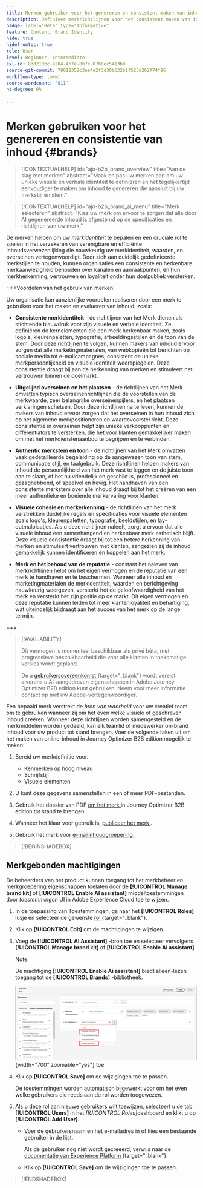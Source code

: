 ```yaml
---
title: Merken gebruiken voor het genereren en consistent maken van inhoud
description: Definieer merkrichtlijnen voor het consistent maken van inhoud. Behoud de visuele identiteit, uitlijning van berichten en authentieke stem in Journey Optimizer B2B edition.
badge: label="Beta" type="Informative"
feature: Content, Brand Identity
hide: true
hidefromtoc: true
role: User
level: Beginner, Intermediate
exl-id: 83d210bc-a204-4b7e-8b7e-07b0ec5413b9
source-git-commit: 79012352c3ae4e2f3d38b632b1f523d262f74f96
workflow-type: tm+mt
source-wordcount: '811'
ht-degree: 0%

---
```


# Merken gebruiken voor het genereren en consistentie van inhoud {#brands}

>[!CONTEXTUALHELP]
>id="ajo-b2b_brand_overview"
>title="Aan de slag met merken"
>abstract="Maak en pas uw merken aan om uw unieke visuele en verbale identiteit te definiëren en het tegelijkertijd eenvoudiger te maken om inhoud te genereren die aansluit bij uw merkstijl en stem."

>[!CONTEXTUALHELP]
>id="ajo-b2b_brand_ai_menu"
>title="Merk selecteren"
>abstract="Kies uw merk om ervoor te zorgen dat alle door AI gegenereerde inhoud is afgestemd op de specificaties en richtlijnen van uw merk."

De merken helpen om uw _merkidentiteit_ te bepalen en een cruciale rol te spelen in het verzekeren van verenigbare en efficiënte inhoudsverwezenlijking die nauwkeurig uw merkidentiteit, waarden, en overseinen vertegenwoordigt. Door zich aan duidelijk gedefinieerde merkstijlen te houden, kunnen organisaties een consistente en herkenbare merkaanwezigheid behouden over kanalen en aanraakpunten, en hun merkherkenning, vertrouwen en loyaliteit onder hun doelpubliek versterken.

+++Voordelen van het gebruik van merken

Uw organisatie kan aanzienlijke voordelen realiseren door een merk te gebruiken voor het maken en evalueren van inhoud, zoals:

* **Consistente merkidentiteit** - de richtlijnen van het Merk dienen als stichtende blauwdruk voor zijn visuele en verbale identiteit. Ze definiëren de kernelementen die een merk herkenbaar maken, zoals logo&#39;s, kleurenpaletten, typografie, afbeeldingsstijlen en de toon van de stem. Door deze richtlijnen te volgen, kunnen makers van inhoud ervoor zorgen dat alle marketingmaterialen, van webkopieën tot berichten op sociale media tot e-mailcampagnes, consistent de unieke merkpersoonlijkheid en visuele identiteit weerspiegelen. Deze consistentie draagt bij aan de herkenning van merken en stimuleert het vertrouwen binnen de doelmarkt.

* **Uitgelijnd overseinen en het plaatsen** - de richtlijnen van het Merk omvatten typisch overseinenrichtlijnen die de voorstellen van de merkwaarde, zeer belangrijke overseinenpijlers, en het plaatsen verklaringen schetsen. Door deze richtlijnen na te leven, kunnen de makers van inhoud ervoor zorgen dat het overseinen in hun inhoud zich op het algemene merkpositioneren en waardevoorstel richt. Deze consistentie in overseinen helpt zijn unieke verkooppunten en differentiators te versterken, die het voor klanten gemakkelijker maken om met het merkdienstenaanbod te begrijpen en te verbinden.

* **Authentic merkstem en toon** - de richtlijnen van het Merk omvatten vaak gedetailleerde begeleiding op de aangewezen toon van stem, communicatie stijl, en taalgebruik. Deze richtlijnen helpen makers van inhoud de persoonlijkheid van het merk vast te leggen en de juiste toon aan te slaan, of het nu vriendelijk en geschikt is, professioneel en gezaghebbend, of speelvol en hevig. Het handhaven van een consistente merkstem over alle inhoud draagt bij tot het creëren van een meer authentieke en boeiende merkervaring voor klanten.

* **Visuele cohesie en merkerkenning** - de richtlijnen van het merk verstrekken duidelijke regels en specificaties voor visuele elementen zoals logo&#39;s, kleurenpaletten, typografie, beeldstijlen, en lay-outmalplaatjes. Als u deze richtlijnen naleeft, zorgt u ervoor dat alle visuele inhoud een samenhangend en herkenbaar merk esthetisch blijft. Deze visuele consistentie draagt bij tot een betere herkenning van merken en stimuleert vertrouwen met klanten, aangezien zij de inhoud gemakkelijk kunnen identificeren en koppelen aan het merk.

* **Merk en het behoud van de reputatie** - constant het naleven van merkrichtlijnen helpt om het eigen vermogen en de reputatie van een merk te handhaven en te beschermen. Wanneer alle inhoud en marketingmaterialen de merkidentiteit, waarden en berichtgeving nauwkeurig weergeven, versterkt het de geloofwaardigheid van het merk en versterkt het zijn positie op de markt. Dit eigen vermogen en deze reputatie kunnen leiden tot meer klantenloyaliteit en behartiging, wat uiteindelijk bijdraagt aan het succes van het merk op de lange termijn.

+++

>[!AVAILABILITY]
>
>Dit vermogen is momenteel beschikbaar als privé bèta, met progressieve beschikbaarheid die voor alle klanten in toekomstige versies wordt gepland.
>
>De a [ gebruikersovereenkomst ](https://www.adobe.com/legal/licenses-terms/adobe-dx-gen-ai-user-guidelines.html){target="_blank"} wordt vereist alvorens u AI-aangedreven eigenschappen in Adobe Journey Optimizer B2B edition kunt gebruiken. Neem voor meer informatie contact op met uw Adobe-vertegenwoordiger.

Een bepaald merk verstrekt de _bron van waarheid_ voor uw creatief team om te gebruiken wanneer zij om het even welke visuele of geschreven inhoud creëren. Wanneer deze richtlijnen worden samengesteld en de merkmiddelen worden gedeeld, kan elk teamlid of medewerker on-brand inhoud voor uw product tot stand brengen. Voer de volgende taken uit om het maken van online-inhoud in Journey Optimizer B2B edition mogelijk te maken:

1. Bereid uw merkdefinitie voor.

   * Kenmerken op hoog niveau
   * Schrijfstijl
   * Visuele elementen

1. U kunt deze gegevens samenstellen in een of meer PDF-bestanden.

1. Gebruik het dossier van PDF [ om het merk ](./brands-manage-create.md#create-and-define-a-brand) in Journey Optimizer B2B edition tot stand te brengen.

1. Wanneer het klaar voor gebruik is, [ publiceer het merk ](./brands-manage-create.md#publish-the-brand).

1. Gebruik het merk voor [ e-mailinhoudgroepering ](./brand-alignment.md).
<!-- 
1. Use the brand to generate content. -->

>[!BEGINSHADEBOX]

## Merkgebonden machtigingen

De beheerders van het product kunnen toegang tot het merkbeheer en merkgroepering eigenschappen toelaten door de **[!UICONTROL Manage brand kit]** of **[!UICONTROL Enable AI assistant]** middeltoestemmingen door _toestemmingen_ UI in Adobe Experience Cloud toe te wijzen.

1. In de toepassing van Toestemmingen, ga naar het **[!UICONTROL Roles]** lusje en selecteer de gewenste [ rol ](https://experienceleague.adobe.com/en/docs/experience-platform/access-control/abac/permissions-ui/roles){target="_blank"}.

1. Klik op **[!UICONTROL Edit]** om de machtigingen te wijzigen.

1. Voeg de **[!UICONTROL AI Assistant]** -bron toe en selecteer vervolgens **[!UICONTROL Manage brand kit]** of **[!UICONTROL Enable Ai assistant]**

   >[!NOTE]
   >
   >De machtiging **[!UICONTROL Enable Ai assistant]** biedt alleen-lezen toegang tot de **[!UICONTROL Brands]** -bibliotheek.

   ![ voeg AI Assitant toestemming voor brandkentoegang ](./assets/brands-aep-permissions.png){width="700" zoomable="yes"} toe

1. Klik op **[!UICONTROL Save]** om de wijzigingen toe te passen.

   De toestemmingen worden automatisch bijgewerkt voor om het even welke gebruikers die reeds aan de rol worden toegewezen.

1. Als u deze rol aan nieuwe gebruikers wilt toewijzen, selecteert u de tab **[!UICONTROL Users]** in het _[!UICONTROL Roles]_&#x200B;dashboard en klikt u op **[!UICONTROL Add User]**.

   * Voer de gebruikersnaam en het e-mailadres in of kies een bestaande gebruiker in de lijst.

     Als de gebruiker nog niet wordt gecreeerd, verwijs naar de [ documentatie van Experience Platform ](https://experienceleague.adobe.com/en/docs/experience-platform/access-control/abac/permissions-ui/users){target="_blank"}.

   * Klik op **[!UICONTROL Save]** om de wijzigingen toe te passen.

>[!ENDSHADEBOX]

